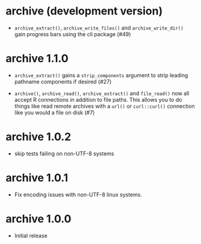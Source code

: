 # archive (development version)

* `archive_extract()`, `archive_write_files()` and `archive_write_dir()` gain progress bars using the cli package (#49)

# archive 1.1.0

* `archive_extract()` gains a `strip_components` argument to strip leading pathname components if desired (#27)

* `archive()`, `archive_read()`, `archive_extract()` and `file_read()` now all accept R connections in addition to file paths.
  This allows you to do things like read remote archives with a `url()` or `curl::curl()` connection like you would a file on disk (#7)

# archive 1.0.2

* skip tests failing on non-UTF-8 systems

# archive 1.0.1

* Fix encoding issues with non-UTF-8 linux systems.

# archive 1.0.0

* Initial release
